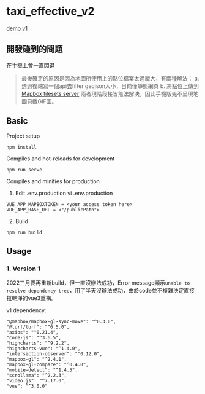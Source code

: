 # taxi_effective_v2

[demo v1](https://ingridkao.github.io/taxi_effective/)

## 開發碰到的問題
在手機上會一直閃退
>最後確定的原因是因為地圖所使用上的點位檔案太過龐大，有兩種解法：
a. 透過後端寫一個api去filter geojson大小，目前僅靜態網頁
b. 將點位上傳到[Mapbox tilesets server](https://studio.mapbox.com/tilesets)
兩者現階段接皆無法解決，因此手機版先不呈現地圖只截GIF圖。



## Basic
Project setup
```
npm install
```

Compiles and hot-reloads for development
```
npm run serve
```

Compiles and minifies for production
1. Edit .env.production
vi .env.production
```
VUE_APP_MAPBOXTOKEN = <your access token here>
VUE_APP_BASE_URL = <"/publicPath">
```
2. Build
```
npm run build
```


## Usage
### 1. Version 1
2022三月要再重新build，但一直沒辦法成功，Error message顯示`unable to resolve dependency tree`，用了半天沒辦法成功，由於code並不複雜決定直接拉乾淨的vue3重構。

v1 dependency:
```
"@mapbox/mapbox-gl-sync-move": "^0.3.0",
"@turf/turf": "^6.5.0",
"axios": "^0.21.4",
"core-js": "^3.6.5",
"highcharts": "^9.2.2",
"highcharts-vue": "^1.4.0",
"intersection-observer": "^0.12.0",
"mapbox-gl": "^2.4.1",
"mapbox-gl-compare": "^0.4.0",
"mobile-detect": "^1.4.5",
"scrollama": "^2.2.3",
"video.js": "^7.17.0",
"vue": "^3.0.0"
```
